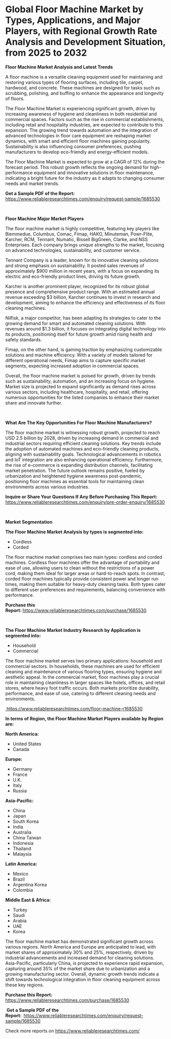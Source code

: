 <p><h1>Global Floor Machine Market by Types, Applications, and Major Players, with Regional Growth Rate Analysis and Development Situation, from 2025 to 2032</h1></p><p><strong>Floor Machine Market Analysis and Latest Trends</strong></p>
<p><p>A floor machine is a versatile cleaning equipment used for maintaining and restoring various types of flooring surfaces, including tile, carpet, hardwood, and concrete. These machines are designed for tasks such as scrubbing, polishing, and buffing to enhance the appearance and longevity of floors.</p><p>The Floor Machine Market is experiencing significant growth, driven by increasing awareness of hygiene and cleanliness in both residential and commercial spaces. Factors such as the rise in commercial establishments, including retail and hospitality industries, are expected to contribute to this expansion. The growing trend towards automation and the integration of advanced technologies in floor care equipment are reshaping market dynamics, with smart and efficient floor machines gaining popularity. Sustainability is also influencing consumer preferences, pushing manufacturers to develop eco-friendly and energy-efficient models.</p><p>The Floor Machine Market is expected to grow at a CAGR of 12% during the forecast period. This robust growth reflects the ongoing demand for high-performance equipment and innovative solutions in floor maintenance, indicating a bright future for the industry as it adapts to changing consumer needs and market trends.</p></p>
<p><strong>Get a Sample PDF of the Report:&nbsp;</strong> <a href="https://www.reliableresearchtimes.com/enquiry/request-sample/1685530?utm_campaign=2643&utm_medium=2&utm_source=Github&utm_content=ia&utm_term=09042025&utm_id=floor-machine">https://www.reliableresearchtimes.com/enquiry/request-sample/1685530</a></p>
<p>&nbsp;</p>
<p><strong>Floor Machine Major Market Players</strong></p>
<p><p>The floor machine market is highly competitive, featuring key players like Biemmedue, Columbus, Comac, Fimap, HAKO, Minuteman, Powr-Flite, Karcher, RCM, Tennant, Numatic, Bissell BigGreen, Clarke, and NSS Enterprises. Each company brings unique strengths to the market, focusing on advanced technologies, sustainability, and customer service.</p><p>Tennant Company is a leader, known for its innovative cleaning solutions and strong emphasis on sustainability. It posted sales revenues of approximately $900 million in recent years, with a focus on expanding its electric and eco-friendly product lines, driving its future growth.</p><p>Karcher is another prominent player, recognized for its robust global presence and comprehensive product range. With an estimated annual revenue exceeding $3 billion, Karcher continues to invest in research and development, aiming to enhance the efficiency and effectiveness of its floor cleaning machines.</p><p>Nilfisk, a major competitor, has been adapting its strategies to cater to the growing demand for smart and automated cleaning solutions. With revenues around $1.3 billion, it focuses on integrating digital technology into its products, positioning itself for future growth amid rising health and safety standards.</p><p>Fimap, on the other hand, is gaining traction by emphasizing customizable solutions and machine efficiency. With a variety of models tailored for different operational needs, Fimap aims to capture specific market segments, expecting increased adoption in commercial spaces.</p><p>Overall, the floor machine market is poised for growth, driven by trends such as sustainability, automation, and an increasing focus on hygiene. Market size is projected to expand significantly as demand rises across various sectors, including healthcare, hospitality, and retail, offering numerous opportunities for the listed companies to enhance their market share and innovate further.</p></p>
<p>&nbsp;</p>
<p><strong>What Are The Key Opportunities For Floor Machine Manufacturers?</strong></p>
<p><p>The floor machine market is witnessing robust growth, projected to reach USD 2.5 billion by 2028, driven by increasing demand in commercial and industrial sectors requiring efficient cleaning solutions. Key trends include the adoption of automated machines and eco-friendly cleaning products, aligning with sustainability goals. Technological advancements in robotics and IoT integration are also enhancing operational efficiency. Furthermore, the rise of e-commerce is expanding distribution channels, facilitating market penetration. The future outlook remains positive, fueled by urbanization and heightened hygiene awareness post-pandemic, positioning floor machines as essential tools for maintaining clean environments across various industries.</p></p>
<p><strong>Inquire or Share Your Questions If Any Before Purchasing This Report:</strong> <a href="https://www.reliableresearchtimes.com/enquiry/pre-order-enquiry/1685530?utm_campaign=2643&utm_medium=2&utm_source=Github&utm_content=ia&utm_term=09042025&utm_id=floor-machine">https://www.reliableresearchtimes.com/enquiry/pre-order-enquiry/1685530</a></p>
<p>&nbsp;</p>
<p><strong>Market Segmentation</strong></p>
<p><strong>The Floor Machine Market Analysis by types is segmented into:</strong></p>
<p><ul><li>Cordless</li><li>Corded</li></ul></p>
<p><p>The floor machine market comprises two main types: cordless and corded machines. Cordless floor machines offer the advantage of portability and ease of use, allowing users to clean without the restrictions of a power cord, making them ideal for larger areas or hard-to-reach spots. In contrast, corded floor machines typically provide consistent power and longer run times, making them suitable for heavy-duty cleaning tasks. Both types cater to different user preferences and requirements, balancing convenience with performance.</p></p>
<p><strong>Purchase this Report:&nbsp;</strong><a href="https://www.reliableresearchtimes.com/purchase/1685530?utm_campaign=2643&utm_medium=2&utm_source=Github&utm_content=ia&utm_term=09042025&utm_id=floor-machine">https://www.reliableresearchtimes.com/purchase/1685530</a></p>
<p>&nbsp;</p>
<p><strong>The Floor Machine Market Industry Research by Application is segmented into:</strong></p>
<p><ul><li>Household</li><li>Commercial</li></ul></p>
<p><p>The floor machine market serves two primary applications: household and commercial sectors. In households, these machines are used for efficient cleaning and maintenance of various flooring types, ensuring hygiene and aesthetic appeal. In the commercial market, floor machines play a crucial role in maintaining cleanliness in larger spaces like hotels, offices, and retail stores, where heavy foot traffic occurs. Both markets prioritize durability, performance, and ease of use, catering to different cleaning needs and environments.</p></p>
<p><a href="https://www.reliableresearchtimes.com/floor-machine-r1685530?utm_campaign=2643&utm_medium=2&utm_source=Github&utm_content=ia&utm_term=09042025&utm_id=floor-machine">&nbsp;https://www.reliableresearchtimes.com/floor-machine-r1685530</a></p>
<p><strong>In terms of Region, the Floor Machine Market Players available by Region are:</strong></p>
<p>
    <p> <strong> North America: </strong>
        <ul>
            <li>United States</li>
            <li>Canada</li>
        </ul>
        </p> 
    <p> <strong> Europe: </strong>
        <ul>
            <li>Germany</li>
            <li>France</li>
            <li>U.K.</li>
            <li>Italy</li>
            <li>Russia</li>
        </ul>
        </p> 
    <p> <strong> Asia-Pacific: </strong>
        <ul>
            <li>China</li>
            <li>Japan</li>
            <li>South Korea</li>
            <li>India</li>
            <li>Australia</li>
            <li>China Taiwan</li>
            <li>Indonesia</li>
            <li>Thailand</li>
            <li>Malaysia</li>
        </ul>
        </p> 
    <p> <strong> Latin America: </strong>
        <ul>
            <li>Mexico</li>
            <li>Brazil</li>
            <li>Argentina Korea</li>
            <li>Colombia</li>
        </ul>
        </p> 
    <p> <strong> Middle East & Africa: </strong>
        <ul>
            <li>Turkey</li>
            <li>Saudi</li>
            <li>Arabia</li>
            <li>UAE</li>
            <li>Korea</li>
        </ul>
    </p>
    </p>
<p><p>The floor machine market has demonstrated significant growth across various regions. North America and Europe are anticipated to lead, with market shares of approximately 30% and 25%, respectively, driven by industrial advancements and increased demand for cleaning solutions. Asia-Pacific, particularly China, is projected to experience rapid expansion, capturing around 35% of the market share due to urbanization and a growing manufacturing sector. Overall, dynamic growth trends indicate a shift towards technological integration in floor cleaning equipment across these key regions.</p></p>
<p><strong>Purchase this Report: </strong><a href="https://www.reliableresearchtimes.com/purchase/1685530?utm_campaign=2643&utm_medium=2&utm_source=Github&utm_content=ia&utm_term=09042025&utm_id=floor-machine">https://www.reliableresearchtimes.com/purchase/1685530</a></p>
<p>&nbsp;<strong>Get a Sample PDF of the Report:&nbsp;&nbsp;</strong><a href="https://www.reliableresearchtimes.com/enquiry/request-sample/1685530?utm_campaign=2643&utm_medium=2&utm_source=Github&utm_content=ia&utm_term=09042025&utm_id=floor-machine">https://www.reliableresearchtimes.com/enquiry/request-sample/1685530</a></p>
<p><strong></strong></p>
<p>Check more reports on <a href="https://www.reliableresearchtimes.com/?utm_campaign=2643&utm_medium=2&utm_source=Github&utm_content=ia&utm_term=09042025&utm_id=floor-machine">https://www.reliableresearchtimes.com/</a></p>